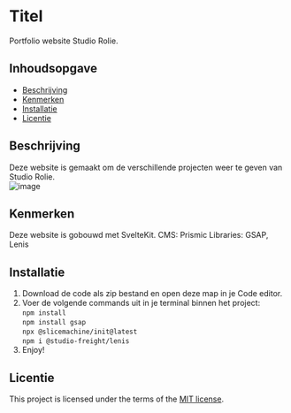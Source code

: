 # Titel
Portfolio website Studio Rolie.

## Inhoudsopgave

  * [Beschrijving](#beschrijving)
  * [Kenmerken](#kenmerken)
  * [Installatie](#installatie)
  * [Licentie](#licentie)

## Beschrijving
Deze website is gemaakt om de verschillende projecten weer te geven van Studio Rolie. 
<br>
![image](https://github.com/milanrolie/your-tribe-for-life-profile-card/assets/112857190/c2ef7712-058a-4e32-a444-0fe3aba3f4d6)
  
## Kenmerken
  Deze website is gobouwd met SvelteKit. 
  CMS: Prismic
  Libraries: GSAP, Lenis

## Installatie

1. Download de code als zip bestand en open deze map in je Code editor.
2. Voer de volgende commands uit in je terminal binnen het project: <br>
   `npm install`<br>
   `npm install gsap`<br>
   `npx @slicemachine/init@latest`<br>
   `npm i @studio-freight/lenis`<br>
3. Enjoy!

## Licentie

This project is licensed under the terms of the [MIT license](./LICENSE).



